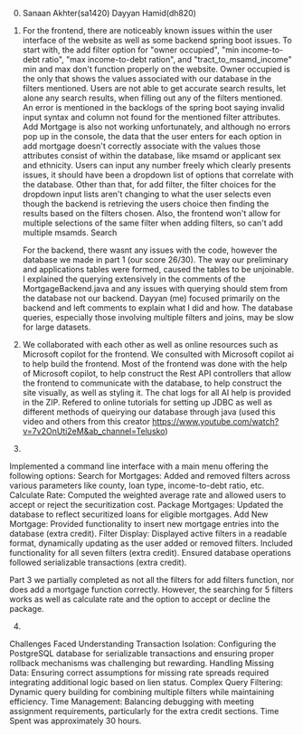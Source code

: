 0. Sanaan Akhter(sa1420)
   Dayyan Hamid(dh820)

1.
   For the frontend, there are noticeably known issues within the user interface of the website as well as some backend spring boot issues. To start with, the add filter option for "owner occupied", "min income-to-debt ratio", "max income-to-debt ration", and "tract_to_msamd_income" min and max don't function properly on the website. Owner occupied is the only that shows the values associated with our database in the filters mentioned. Users are not able to get accurate search results, let alone any search results, when filling out any of the filters mentioned. An error is mentioned in the backlogs of the spring boot saying invalid input syntax and column not found for the mentioned filter attributes. Add Mortgage is also not working unfortunately, and although no errors pop up in the console, the data that the user enters for each option in add mortgage doesn't correctly associate with the values those attributes consist of within the database, like msamd or applicant sex and ethnicity. Users can input any number freely which clearly presents issues, it should have been a dropdown list of options that correlate with the database. Other than that, for add filter, the filter choices for the dropdown input lists aren't changing to what the user selects even though the backend is retrieving the users choice then finding the results based on the filters chosen. Also, the frontend won't allow for multiple selections of the same filter when adding filters, so can't add multiple msamds. Search  

   For the backend, there wasnt any issues with the code, however the database we made in part 1 (our score 26/30). The way our preliminary and applications tables were formed, caused the tables to be unjoinable. I explained the querying extensively in the comments of the MortgageBackend.java and any issues with querying should stem from the database not our backend. Dayyan (me) focused primarily on the backend and left comments to explain what I did and how. The database queries, especially those involving multiple filters and joins, may be slow for large datasets.  
   
2. We collaborated with each other as well as online resources such as Microsoft copilot for the frontend. We consulted with Microsoft copilot ai to help build the frontend. Most of the frontend was done with the help of Microsoft copilot, to help construct the Rest API controllers that allow the frontend to communicate with the database, to help construct the site visually, as well as styling it. The chat logs for all AI help is provided in the ZIP. Refered to online tutorials for setting up JDBC as well as different methods of queirying our database through java (used this video and others from this creator https://www.youtube.com/watch?v=7v2OnUti2eM&ab_channel=Telusko)

3.
Implemented a command line interface with a main menu offering the following options:
   Search for Mortgages: Added and removed filters across various parameters like county, loan type, income-to-debt ratio, etc.
   Calculate Rate: Computed the weighted average rate and allowed users to accept or reject the securitization cost.
   Package Mortgages: Updated the database to reflect securitized loans for eligible mortgages.
   Add New Mortgage: Provided functionality to insert new mortgage entries into the database (extra credit).
   Filter Display: Displayed active filters in a readable format, dynamically updating as the user added or removed filters.
   Included functionality for all seven filters (extra credit).
   Ensured database operations followed serializable transactions (extra credit).

Part 3 we partially completed as not all the filters for add filters function, nor does add a mortgage function correctly. However, the searching for 5 filters works as well as calculate rate and the option to accept or decline the package.

4.
Challenges Faced
   Understanding Transaction Isolation: Configuring the PostgreSQL database for serializable transactions and ensuring proper rollback mechanisms was challenging but rewarding.
   Handling Missing Data: Ensuring correct assumptions for missing rate spreads required integrating additional logic based on lien status.
   Complex Query Filtering: Dynamic query building for combining multiple filters while maintaining efficiency.
   Time Management: Balancing debugging with meeting assignment requirements, particularly for the extra credit sections.
Time Spent was approximately 30 hours.

